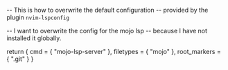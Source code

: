 -- This is how to overwrite the default configuration 
-- provided by the plugin `nvim-lspconfig`

-- I want to overwrite the config for the mojo lsp 
-- because I have not installed it globally.

return {
    cmd = { "mojo-lsp-server" },
    filetypes = { "mojo" },
    root_markers = { ".git" }
}
